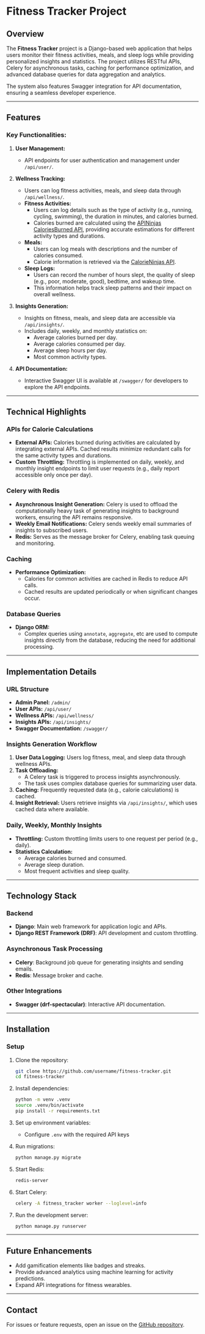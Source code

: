 # Fitness Tracker Project

## Overview
The **Fitness Tracker** project is a Django-based web application that helps users monitor their fitness activities, meals, and sleep logs while providing personalized insights and statistics. The project utilizes RESTful APIs, Celery for asynchronous tasks, caching for performance optimization, and advanced database queries for data aggregation and analytics.

The system also features Swagger integration for API documentation, ensuring a seamless developer experience.

---

## Features
### Key Functionalities:
1. **User Management:**
   - API endpoints for user authentication and management under `/api/user/`.

2. **Wellness Tracking:**
   - Users can log fitness activities, meals, and sleep data through `/api/wellness/`.
   - **Fitness Activities:**
     - Users can log details such as the type of activity (e.g., running, cycling, swimming), the duration in minutes, and calories burned.
     - Calories burned are calculated using the [APINinjas CaloriesBurned API](https://api-ninjas.com/api/caloriesburned), providing accurate estimations for different activity types and durations.
   - **Meals:**
     - Users can log meals with descriptions and the number of calories consumed.
     - Calorie information is retrieved via the [CalorieNinjas API](https://calorieninjas.com/api/).
   - **Sleep Logs:**
     - Users can record the number of hours slept, the quality of sleep (e.g., poor, moderate, good), bedtime, and wakeup time.
     - This information helps track sleep patterns and their impact on overall wellness.

3. **Insights Generation:**
   - Insights on fitness, meals, and sleep data are accessible via `/api/insights/`.
   - Includes daily, weekly, and monthly statistics on:
     - Average calories burned per day.
     - Average calories consumed per day.
     - Average sleep hours per day.
     - Most common activity types.

4. **API Documentation:**
   - Interactive Swagger UI is available at `/swagger/` for developers to explore the API endpoints.

---

## Technical Highlights
### APIs for Calorie Calculations
- **External APIs:** Calories burned during activities are calculated by integrating external APIs. Cached results minimize redundant calls for the same activity types and durations.
- **Custom Throttling:** Throttling is implemented on daily, weekly, and monthly insight endpoints to limit user requests (e.g., daily report accessible only once per day).

### Celery with Redis
- **Asynchronous Insight Generation:** Celery is used to offload the computationally heavy task of generating insights to background workers, ensuring the API remains responsive.
- **Weekly Email Notifications:** Celery sends weekly email summaries of insights to subscribed users.
- **Redis:** Serves as the message broker for Celery, enabling task queuing and monitoring.

### Caching
- **Performance Optimization:**
  - Calories for common activities are cached in Redis to reduce API calls.
  - Cached results are updated periodically or when significant changes occur.

### Database Queries
- **Django ORM:**
  - Complex queries using `annotate`, `aggregate`, etc are used to compute insights directly from the database, reducing the need for additional processing.

---

## Implementation Details

### URL Structure
- **Admin Panel:** `/admin/`
- **User APIs:** `/api/user/`
- **Wellness APIs:** `/api/wellness/`
- **Insights APIs:** `/api/insights/`
- **Swagger Documentation:** `/swagger/`

### Insights Generation Workflow
1. **User Data Logging:** Users log fitness, meal, and sleep data through wellness APIs.
2. **Task Offloading:**
   - A Celery task is triggered to process insights asynchronously.
   - The task uses complex database queries for summarizing user data.
3. **Caching:** Frequently requested data (e.g., calorie calculations) is cached.
4. **Insight Retrieval:** Users retrieve insights via `/api/insights/`, which uses cached data where available.

### Daily, Weekly, Monthly Insights
- **Throttling:** Custom throttling limits users to one request per period (e.g., daily).
- **Statistics Calculation:**
  - Average calories burned and consumed.
  - Average sleep duration.
  - Most frequent activities and sleep quality.

---

## Technology Stack
### Backend
- **Django**: Main web framework for application logic and APIs.
- **Django REST Framework (DRF)**: API development and custom throttling.

### Asynchronous Task Processing
- **Celery**: Background job queue for generating insights and sending emails.
- **Redis**: Message broker and cache.

### Other Integrations
- **Swagger (drf-spectacular)**: Interactive API documentation.

---

## Installation

### Setup
1. Clone the repository:
   ```bash
   git clone https://github.com/username/fitness-tracker.git
   cd fitness-tracker
   ```
2. Install dependencies:
   ```bash
   python -m venv .venv
   source .venv/bin/activate
   pip install -r requirements.txt
   ```
3. Set up environment variables:
   - Configure `.env` with the required API keys 

4. Run migrations:
   ```bash
   python manage.py migrate
   ```
5. Start Redis:
   ```bash
   redis-server
   ```
6. Start Celery:
   ```bash
   celery -A fitness_tracker worker --loglevel=info
   ```
7. Run the development server:
   ```bash
   python manage.py runserver
   ```

---

## Future Enhancements
- Add gamification elements like badges and streaks.
- Provide advanced analytics using machine learning for activity predictions.
- Expand API integrations for fitness wearables.

---

## Contact
For issues or feature requests, open an issue on the [GitHub repository](https://github.com/lizekss/django-fitness-tracker/).

